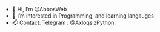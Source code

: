 - 👋 Hi, I’m @AbbosWeb
- 👀 I’m interested in Programming, and learning langauges
- 📫 Contact: Telegram : @AxloqsizPython. 

<!---
AbbosWeb/AbbosWeb is a ✨ special ✨ repository because its `README.md` (this file) appears on your GitHub profile.
You can click the Preview link to take a look at your changes.
--->
